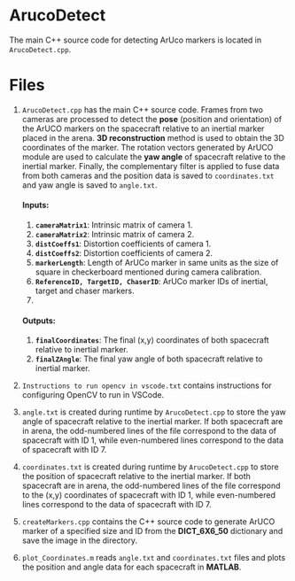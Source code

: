 # ArucoDetect
The main C++ source code for detecting ArUco markers is located in `ArucoDetect.cpp`.

# Files
1. `ArucoDetect.cpp` has the main C++ source code. Frames from two cameras are processed to detect the **pose** (position and orientation) of the ArUCO markers on the spacecraft relative to an inertial marker placed in the arena. **3D reconstruction** method is used to obtain the 3D coordinates of the marker. The rotation vectors generated by ArUCO module are used to calculate the **yaw angle** of spacecraft relative to the inertial marker. Finally, the complementary filter is applied to fuse data from both cameras and the position data is saved to `coordinates.txt` and yaw angle is saved to `angle.txt`.
    #### Inputs:
      1. **`cameraMatrix1`**: Intrinsic matrix of camera 1.
      2. **`cameraMatrix2`**: Intrinsic matrix of camera 2.
      3. **`distCoeffs1`**: Distortion coefficients of camera 1.
      4. **`distCoeffs2`**: Distortion coefficients of camera 2.
      5. **`markerLength`**: Length of ArUCo marker in same units as the size of square in checkerboard mentioned during camera calibration.
      6. **`ReferenceID, TargetID, ChaserID`**: ArUCo marker IDs of inertial, target and chaser markers.
      7. 

    #### Outputs:
      1. **`finalCoordinates`**: The final (x,y) coordinates of both spacecraft relative to inertial marker.
      2. **`finalZAngle`**: The final yaw angle of both spacecraft relative to inertial marker.

2. `Instructions to run opencv in vscode.txt` contains instructions for configuring OpenCV to run in VSCode.
3. `angle.txt` is created during runtime by `ArucoDetect.cpp` to store the yaw angle of spacecraft relative to the inertial marker. If both spacecraft are in arena, the odd-numbered lines of the file correspond to the data of spacecraft with ID 1, while even-numbered lines correspond to the data of spacecraft with ID 7. 
4. `coordinates.txt` is created during runtime by `ArucoDetect.cpp` to store the position of spacecraft relative to the inertial marker. If both spacecraft are in arena, the odd-numbered lines of the file correspond to the (x,y) coordinates of spacecraft with ID 1, while even-numbered lines correspond to the data of spacecraft with ID 7.
5. `createMarkers.cpp` contains the C++ source code to generate ArUCO marker of a specified size and ID from the **DICT_6X6_50** dictionary and save the image in the directory.
6. `plot_Coordinates.m` reads `angle.txt` and `coordinates.txt` files and plots the position and angle data for each spacecraft in **MATLAB**.
